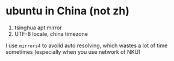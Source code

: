 # ubuntu in China (not zh)

1. tsinghua apt mirror
1. UTF-8 locale, china timezone

I use `mirrors4` to avoild auto resolving, which wastes a lot of time sometimes (especially when you use network of NKU)
